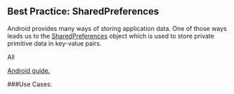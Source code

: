 ## Best Practice: SharedPreferences
Android provides many ways of storing application data. One of those ways leads us to the [SharedPreferences][1] object which is used to store private primitive data in key-value pairs.

All

[Android guide.][2]

###Use Cases:


  [1]: http://developer.android.com/reference/android/content/SharedPreferences.html
  [2]: http://developer.android.com/guide/topics/data/data-storage.html#pref
